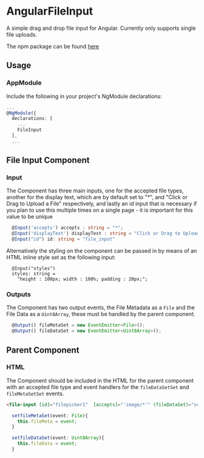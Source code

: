 # AngularFileInput
A simple drag and drop file input for Angular. Currently only supports single file uploads.

The npm package can be found [here](https://www.npmjs.com/package/@nabeelvalley/angularfileinput)

## Usage
### AppModule
Include the following in your project's NgModule declarations:

```typescript
...
@NgModule({
  declarations: [
    ...
	FileInput
  ],
  ...
```

## File Input Component
### Input
The Component has three main inputs, one for the accepted file types, another for the display text, which are by default set to "\*", and "Click or Drag to Upload a File" respectively, and lastly an id input that is necessary if you plan to use this multiple times on a single page - it is important for this value to be unique

```typescript
  @Input('accepts') accepts : string = "*";
  @Input('displayText') displayText : string = "Click or Drag to Upload a File";
  @Input("id") id: string = "file_input"
```

Alternatively the styling on the component can be passed in by means of an HTML inline style set as the following input: 

```
  @Input("styles")
  styles: string =
    "height : 100px; width : 100%; padding : 20px;";
```

### Outputs
The Component has two output events, the File Metadata as a `File` and the File Data as a `Uint8Array`, these must be handled by the parent component.

```typescript
  @Output() fileMetaSet = new EventEmitter<File>();
  @Output() fileDataSet = new EventEmitter<Uint8Array>();
```

## Parent Component
### HTML
The Component should be included in the HTML for the parent component with an accepted file type and event handlers for the `fileDataSetSet` and `fileMetaSetSet` events.

```html
<file-input [id]="filepicker1"  [accepts]="'image/*'" (fileDataSet)="setfileDataSet($event)" (fileMetaSet)="setfileMetaSet($event)"></file-input>
```

```typescript
  setfileMetaSet(event: File){
    this.fileMeta = event;
  }

  setfileDataSet(event: Uint8Array){
    this.fileData = event;
  }
```
